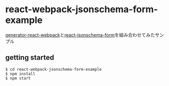 # react-webpack-jsonschema-form-example

[generator-react-webpack](https://github.com/newtriks/generator-react-webpack)と[react-jsonschema-form](https://github.com/mozilla-services/react-jsonschema-form)を組み合わせてみたサンプル

## getting started

```
$ cd react-webpack-jsonschema-form-example
$ npm install
$ npm start
```
